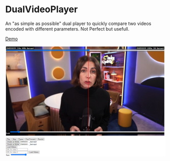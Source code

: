 # DualVideoPlayer
An "as simple as possible" dual player to quickly compare two videos encoded with different parameters.
Not Perfect but usefull.


[Demo](https://htmlpreview.github.io/?https://github.com/PhilippeR/DualVideoPlayer/blob/main/dualPlayer.html)


![Image](screenshot.png)
